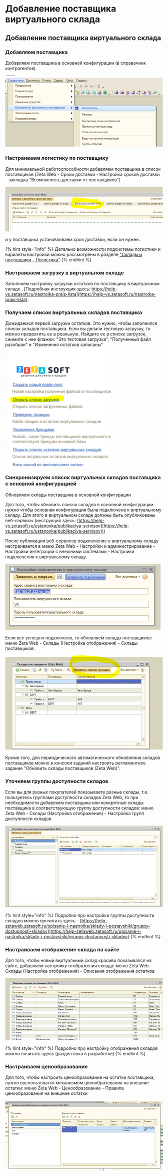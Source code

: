 # Добавление поставщика виртуального склада

##  Добавление поставщика виртуального склада

### Добавляем поставщика

Добавляем поставщика в основной конфигурации \(в справочник контрагентов\).

![](../../.gitbook/assets/image%20%287%29.png)

### Настраиваем логистику по поставщику

Для минимальной работоспособности добавляем поставщика в список поставщиков \(Zeta Web - Сроки доставки - Настройка сроков доставки - закладка "Возможность доставки от поставщиков"\)

![](../../.gitbook/assets/image%20%28241%29.png)

и у поставщика устанавливаем срок доставки, если он нужен.

{% hint style="info" %}
Детально возможности подсистемы логистики и варианты настройки можно рассмотрены в разделе ["Склады и поставщики - Логистика"](../../opisanie-i-nastroika/sklady-i-postavshiki/logistika.md)
{% endhint %}

### Настраиваем загрузку в виртуальном складе

Заполняем настройку загрузки остатков по поставщику в виртуальном складе . [Подробная инструкция здесь: https://help-vs.zetasoft.ru/nastroika-prais-lista](https://help-vs.zetasoft.ru/nastroika-prais-lista).

### Получаем список виртуальных складов поставщика

Дожидаемся первой загрузки остатков. Это нужно, чтобы заполнился список складов поставщика. Если вы делали тестовую загрузку, то можно превратить ее в реальную. Найдите ее в списке загрузок, снимите с нее флажки: "Это тестовая загрузка", "Полученный файл разобран" и "Изменения остатков записаны"

![](../../.gitbook/assets/image%20%2829%29.png)

### Синхронизируем список виртуальных складов поставщика с основной конфигурацией

Обновляем склады поставщика в основной конфигурации

Для того, чтобы обновить список складов в основной конфигурации нужно чтобы основная конфигурация была подключена к виртуальному складу. Для этого в виртуальном складе должны быть опубликованы веб-сервисы \(инструкция здесь: [https://help-vs.zetasoft.ru/ustanovka/publikaciya-servisov](https://help-vs.zetasoft.ru/ustanovka/publikaciya-servisov)\)

После публикации веб-сервисов подключение к виртуальному складу настраивается в меню Zeta Web - Настройки и администрирование - Настройки интеграции с внешними системами - Настройки подключения к виртуальному складу.

![](../../.gitbook/assets/image%20%2882%29.png)

Если все успешно подключено, то обновляем склады поставщиков: меню Zeta Web - Склады \(Настройка отображения\) - Склады поставщиков.

![](../../.gitbook/assets/image%20%2821%29.png)

Кроме того, для периодического автоматического обновления складов поставщиков можно в консоли заданий настроить регламентное задание "Обновить склады поставщиков \(Zeta Web\)".

### Уточняем группы доступности складов

Если вы для разных покупателей показываете разные склады, т.е. пользуетесь группами доступности складов Zeta Web, то при необходимости добавляем поставщика или конкретные склады поставщика в соответствующую группу доступности складов: меню Zeta Web - Склады \(Настройка отображения\) - Настройка групп доступности складов

![](../../.gitbook/assets/image%20%28393%29.png)

{% hint style="info" %}
Подробно про настройки группы доступности складов можно прочитать здесь - [https://help-zetaweb.zetasoft.ru/opisanie-i-nastroika/sklady-i-postavshiki/gruppy-dostupnosti-skladov](https://help-zetaweb.zetasoft.ru/opisanie-i-nastroika/sklady-i-postavshiki/gruppy-dostupnosti-skladov)
{% endhint %}

### Настраиваем отображение склада на сайте

Для того, чтобы новый виртуальный склад красиво показывался на сайте, добавляем настройку отображения склада: меню Zeta Web - Склады \(Настройка отображения\) - Описания отображения остатков

![](../../.gitbook/assets/image%20%28325%29.png)

{% hint style="info" %}
Подробно про настройку отображения складов можно почитать здесь \(раздел пока в разработке\)
{% endhint %}

### Настраиваем ценообразование

Для того, чтобы настроить ценообразование на остатки поставщика, нужно воспользоватся механизмом ценообразования на внешние остатки: меню Zeta Web - Ценообразование - Правила ценообразования на внешние остатки

![](../../.gitbook/assets/image%20%2833%29.png)

